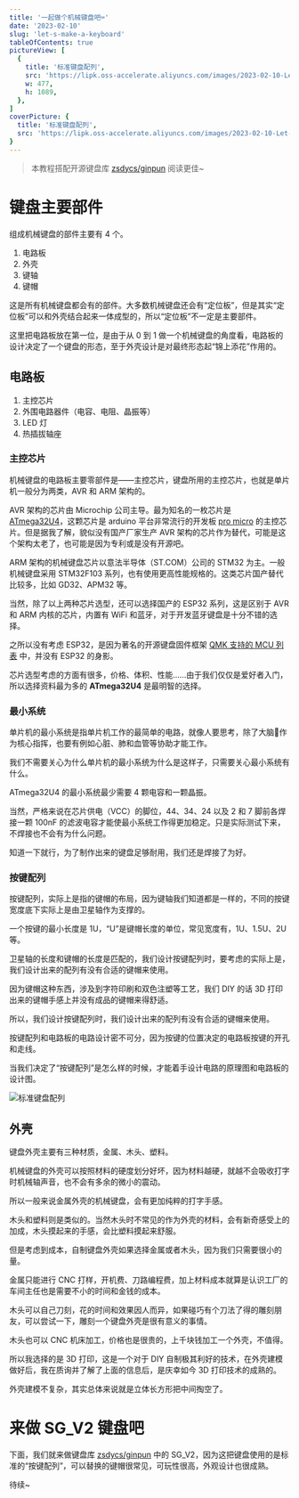 ```yaml
---
title: '一起做个机械键盘吧⌨️'
date: '2023-02-10'
slug: 'let-s-make-a-keyboard'
tableOfContents: true
pictureView: [
  {
    title: '标准键盘配列',
    src: 'https://lipk.oss-accelerate.aliyuncs.com/images/2023-02-10-Let-s-make-a-keyboard(1).jpg',
    w: 477,
    h: 1089,
  },
]
coverPicture: {
  title: '标准键盘配列',
  src: 'https://lipk.oss-accelerate.aliyuncs.com/images/2023-02-10-Let-s-make-a-keyboard(1).jpg',
}
---
```


> 本教程搭配开源键盘库 [zsdycs/ginpun](https://github.com/zsdycs/ginpun) 阅读更佳~

# 键盘主要部件

组成机械键盘的部件主要有 4 个。

1. 电路板
2. 外壳
3. 键轴
4. 键帽

这是所有机械键盘都会有的部件。大多数机械键盘还会有“定位板”，但是其实“定位板”可以和外壳结合起来一体成型的，所以“定位板”不一定是主要部件。

这里把电路板放在第一位，是由于从 0 到 1 做一个机械键盘的角度看，电路板的设计决定了一个键盘的形态，至于外壳设计是对最终形态起“锦上添花”作用的。

## 电路板

1. 主控芯片
2. 外围电路器件（电容、电阻、晶振等）
3. LED 灯
4. 热插拔轴座

### 主控芯片

机械键盘的电路板主要零部件是——主控芯片，键盘所用的主控芯片，也就是单片机一般分为两类，AVR 和 ARM 架构的。

AVR 架构的芯片由 Microchip 公司主导。最为知名的一枚芯片是 [ATmega32U4](https://www.microchip.com/en-us/product/ATmega32U4)，这颗芯片是 arduino 平台非常流行的开发板 [pro micro](https://github.com/sparkfun/Pro_Micro) 的主控芯片。但是据我了解，貌似没有国产厂家生产 AVR 架构的芯片作为替代，可能是这个架构太老了，也可能是因为专利或是没有开源吧。

ARM 架构的机械键盘芯片以意法半导体（ST.COM）公司的 STM32 为主。一般机械键盘采用 STM32F103 系列，也有使用更高性能规格的。这类芯片国产替代比较多，比如 GD32、APM32 等。

当然，除了以上两种芯片选型，还可以选择国产的 ESP32 系列，这是区别于 AVR 和 ARM 内核的芯片，内置有 WiFi 和蓝牙，对于开发蓝牙键盘是十分不错的选择。

之所以没有考虑 ESP32，是因为著名的开源键盘固件框架 [QMK 支持的 MCU 列表](https://docs.qmk.fm/#/compatible_microcontrollers) 中，并没有 ESP32 的身影。

芯片选型考虑的方面有很多，价格、体积、性能……由于我们仅仅是爱好者入门，所以选择资料最为多的 **ATmega32U4** 是最明智的选择。

### 最小系统

单片机的最小系统是指单片机工作的最简单的电路，就像人要思考，除了大脑🧠作为核心指挥，也要有例如心脏、肺和血管等协助才能工作。

我们不需要关心为什么单片机的最小系统为什么是这样子，只需要关心最小系统有什么。

ATmega32U4 的最小系统最少需要 4 颗电容和一颗晶振。

当然，严格来说在芯片供电（VCC）的脚位，44、34、24 以及 2 和 7 脚前各焊接一颗 100nF 的滤波电容才能使最小系统工作得更加稳定。只是实际测试下来，不焊接也不会有为什么问题。

知道一下就行，为了制作出来的键盘足够耐用，我们还是焊接了为好。

### 按键配列

按键配列，实际上是指的键帽的布局，因为键轴我们知道都是一样的，不同的按键宽度底下实际上是由卫星轴作为支撑的。

一个按键的最小长度是 1U，“U”是键帽长度的单位，常见宽度有，1U、1.5U、2U 等。

卫星轴的长度和键帽的长度是匹配的，我们设计按键配列时，要考虑的实际上是，我们设计出来的配列有没有合适的键帽来使用。

因为键帽这种东西，涉及到字符印刷和双色注塑等工艺，我们 DIY 的话 3D 打印出来的键帽手感上并没有成品的键帽来得舒适。

所以，我们设计按键配列时，我们设计出来的配列有没有合适的键帽来使用。

按键配列和电路板的电路设计密不可分，因为按键的位置决定的电路板按键的开孔和走线。

当我们决定了“按键配列”是怎么样的时候，才能着手设计电路的原理图和电路板的设计图。

![标准键盘配列](https://lipk.oss-accelerate.aliyuncs.com/images/2023-02-10-Let-s-make-a-keyboard(1).jpg)

## 外壳

键盘外壳主要有三种材质，金属、木头、塑料。

机械键盘的外壳可以按照材料的硬度划分好坏，因为材料越硬，就越不会吸收打字时机械轴声音，也不会有多余的微小的震动。

所以一般来说金属外壳的机械键盘，会有更加纯粹的打字手感。

木头和塑料则是类似的。当然木头时不常见的作为外壳的材料，会有新奇感受上的加成，木头摸起来的手感，会比塑料摸起来舒服。

但是考虑到成本，自制键盘外壳如果选择金属或者木头，因为我们只需要很小的量。

金属只能进行 CNC 打样，开机费、刀路编程费，加上材料成本就算是认识工厂的车间主任也是需要不小的时间和金钱的成本。

木头可以自己刀刻，花的时间和效果因人而异，如果碰巧有个刀法了得的雕刻朋友，可以尝试一下，雕刻一个键盘外壳是很有意义的事情。

木头也可以 CNC 机床加工，价格也是很贵的，上千块钱加工一个外壳，不值得。

所以我选择的是 3D 打印，这是一个对于 DIY 自制极其利好的技术，在外壳建模做好后，我在质询并了解了上面的信息后，是庆幸如今 3D 打印技术的成熟的。

外壳建模不复杂，其实总体来说就是立体长方形把中间掏空了。

# 来做 SG_V2 键盘吧

下面，我们就来做键盘库 [zsdycs/ginpun](https://github.com/zsdycs/ginpun) 中的 SG_V2，因为这把键盘使用的是标准的“按键配列”，可以替换的键帽很常见，可玩性很高，外观设计也很成熟。

待续~
